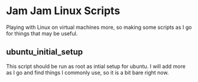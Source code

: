 # Jam Jam Linux Scripts
Playing with Linux on virtual machines more, so making some scripts as I go for things that may be useful.

## ubuntu_initial_setup
This script should be run as root as intial setup for ubuntu. I will add more as I go and find things I commonly use, so it is a bit bare right now.
